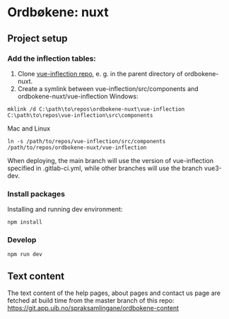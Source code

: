 # Ordbøkene: nuxt


## Project setup
### Add the inflection tables:
1. Clone [vue-inflection repo](https://git.app.uib.no/spraksamlingane/vue-inflection), e. g. in the parent directory of ordbokene-nuxt.
2. Create a symlink between vue-inflection/src/components and ordbokene-nuxt/vue-inflection
Windows:
```console
mklink /d C:\path\to\repos\ordbokene-nuxt\vue-inflection C:\path\to\repos\vue-inflection\src\components

```

Mac and Linux
```console
ln -s /path/to/repos/vue-inflection/src/components /path/to/repos/ordbokene-nuxt/vue-inflection
```

When deploying, the main branch will use the version of vue-inflection specified in .gitlab-ci.yml, while other branches will use the branch vue3-dev.


### Install packages
Installing and running dev environment:
```console
npm install
```

### Develop
```console
npm run dev
```

## Text content
The text content of the help pages, about pages and contact us page are fetched at build time from the master branch of this repo:
https://git.app.uib.no/spraksamlingane/ordbokene-content
